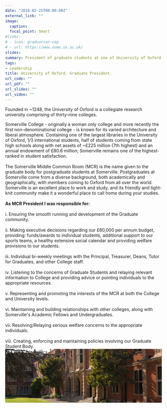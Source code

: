 ```yaml
---
date: "2018-02-25T00:00:00Z"
external_link: ""
image:
  caption: 
  focal_point: Smart
#links:
# - icon: graduation-cap
# - url: https://www.some.ox.ac.uk/
slides: 
summary: President of graduate students at one of University of Oxford's colleges - Somerville College. <br><br> <i> Click for more information. </i>
tags:
- Leadership
title: University of Oxford, Graduate President.
url_code: ""
url_pdf: ""
url_slides: ""
url_video: ""
---
```


Founded in ~1248, the University of Oxford is a collegiate research university comprising of thirty-nine colleges. <br>

Somerville College - originally a woman only college and more recently the first non-denominational college - is known for its varied architecture and liberal atmosphere. Containing one of the largest libraries in the University of Oxford, 1/3 international students, half of students coming from state high schools along with net assets of ~£225 million (7th highest) and an annual endowment of £80.6 million; Somerville remains one of the highest-ranked in student satisfaction. <br>
<br>
The Somerville Middle Common Room (MCR) is the name given to the graduate body for postgraduate students at Somerville. Postgraduates at Somerville come from a diverse background, both academically and geographically, with members coming to Oxford from all over the world. Somerville is an excellent place to work and study, and its friendly and tight-knit community make it a wonderful place to call home during your studies.<br>
<br>
<b>As MCR President I was responsible for:</b> <br>
<br>
i. Ensuring the smooth running and development of the Graduate community. <br>
<br>
ii. Making executive decisions regarding our £60,000 per annum budget, providing: funds/awards to individual students, additional support to our sports teams, a healthy extensive social calendar and providing welfare provisions to our students.<br>
<br>
iii. Individual bi-weekly meetings with the Principal, Treasurer, Deans, Tutor for Graduates, and other College staff. <br>
<br>
iv. Listening to the concerns of Graduate Students and relaying relevant information to College and providing advice or pointing individuals to the appropriate resources.<br>
<br>
v. Representing and promoting the interests of the MCR at both the College and University levels.<br>
<br>
vi. Maintaining and building relationships with other colleges, along with Somerville's Academic Fellows and Undergraduates.<br>
<br>
vii. Resolving/Relaying serious welfare concerns to the appropriate individuals. <br>
<br>
viii. Creating, enforcing and maintaining policies involving our Graduate Student Body. <br>
![Somerville](s.jpg)


